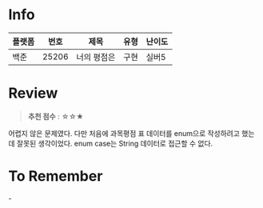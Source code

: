 # Info
|플랫폼|번호|제목|유형|난이도|
|----|----|----|----|----|
|백준|25206|너의 평점은|구현|실버5|

# Review
> **추천 점수** : ☆☆★

어렵지 않은 문제였다. 다만 처음에 과목평점 표 데이터를 enum으로 작성하려고 했는데 잘못된 생각이었다. enum case는 String 데이터로 접근할 수 없다.

# To Remember
  \-